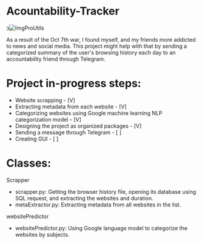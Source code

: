 # Acountability-Tracker
כ![ImgProUtils](https://github.com/YuvalShaffir/accountabilityTracker/assets/34415892/1b61f165-a055-45e9-bd9b-2c8817b52bd5)

As a result of the Oct 7th war, I found myself, and my friends more addicted to news and social media. This project might help with that by sending a categorized summary of the user's browsing history each day to an accountability friend through Telegram. 

# Project in-progress steps:
- Website scrapping - [V]
- Extracting metadata from each website - [V]
- Categorizing websites using Google machine learning NLP categorization model - [V]
- Designing the project as organized packages - [V]
- Sending a message through Telegram - [ ]
- Creating GUI - [ ]

# Classes:
Scrapper
- scrapper.py: Getting the browser history file, opening its database using SQL request, and extracting the websites and duration.
- metaExtractor.py: Extracting metadata from all websites in the list.

websitePredictor
- websitePredictor.py: Using Google language model to categorize the websites by subjects.

